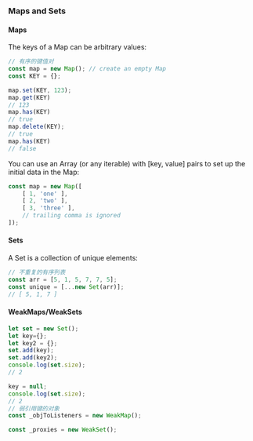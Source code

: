 ### Maps and Sets
#### Maps

The keys of a Map can be arbitrary values:
```js
// 有序的键值对
const map = new Map(); // create an empty Map
const KEY = {};

map.set(KEY, 123);
map.get(KEY)
// 123
map.has(KEY)
// true
map.delete(KEY);
// true
map.has(KEY)
// false
```

You can use an Array (or any iterable) with [key, value] pairs to set up the initial data in the Map:
```js
const map = new Map([
    [ 1, 'one' ],
    [ 2, 'two' ],
    [ 3, 'three' ], 
    // trailing comma is ignored
]);
```

#### Sets
A Set is a collection of unique elements:
```js
// 不重复的有序列表
const arr = [5, 1, 5, 7, 7, 5];
const unique = [...new Set(arr)]; 
// [ 5, 1, 7 ]
```

#### WeakMaps/WeakSets


```js
let set = new Set();
let key={};
let key2 = {};
set.add(key);
set.add(key2);
console.log(set.size); 
// 2

key = null;
console.log(set.size); 
// 2
// 弱引用键的对象
const _objToListeners = new WeakMap();

const _proxies = new WeakSet();
```